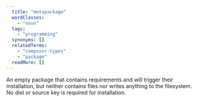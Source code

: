 ```yaml
---
  title: "metapackage"
  wordClasses:
    - "noun"
  tags:
    - "programming"
  synonyms: []
  relatedTerms:
    - "composer-types"
    - "package"
  readMore: []
---
```

An empty package that contains requirements and will trigger their installation, but neither contains files nor writes anything to the filesystem. No dist or source key is required for installation.
